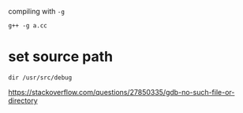 compiling with ``-g``

```
g++ -g a.cc
```

# set source path

```
dir /usr/src/debug
```

https://stackoverflow.com/questions/27850335/gdb-no-such-file-or-directory